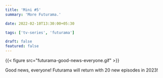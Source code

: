 ```yaml
---
title: 'Mini #5'
summary: 'More Futurama.'

date: 2022-02-10T13:30:00+05:30

tags: ['tv-series', 'futurama']

draft: false
featured: false
---
```


{{< figure src="futurama-good-news-everyone.gif" >}}

Good news, everyone! Futurama will return with 20 new episodes in 2023!
